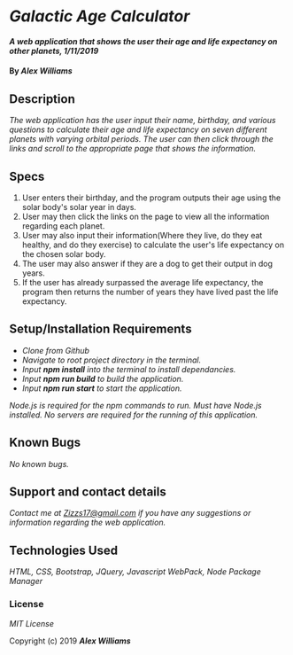 # _Galactic Age Calculator_

#### _A web application that shows the user their age and life expectancy on other planets, 1/11/2019_

#### By _**Alex Williams**_

## Description

_The web application has the user input their name, birthday, and various questions to calculate their age and life expectancy on seven different planets with varying orbital periods. The user can then click through the links and scroll to the appropriate page that shows the information._

## Specs
1. User enters their birthday, and the program outputs their age using the solar body's solar year in days.
2. User may then click the links on the page to view all the information regarding each planet.
3. User may also input their information(Where they live, do they eat healthy, and do they exercise) to calculate the user's life expectancy on the chosen solar body.
4. The user may also answer if they are a dog to get their output in dog years.
3. If the user has already surpassed the average life expectancy, the program then returns the number of years they have lived past the life expectancy.

## Setup/Installation Requirements

* _Clone from Github_
* _Navigate to root project directory in the terminal._
* _Input **npm install** into the terminal to install dependancies._
* _Input **npm run build** to build the application._
* _Input **npm run start** to start the application._

_Node.js is required for the npm commands to run. Must have Node.js installed. No servers are required for the running of this application._

## Known Bugs

_No known bugs._

## Support and contact details

_Contact me at Zizzs17@gmail.com if you have any suggestions or information regarding the web application._

## Technologies Used

_HTML, CSS, Bootstrap, JQuery, Javascript WebPack, Node Package Manager_

### License

*MIT License*

Copyright (c) 2019 **_Alex Williams_**